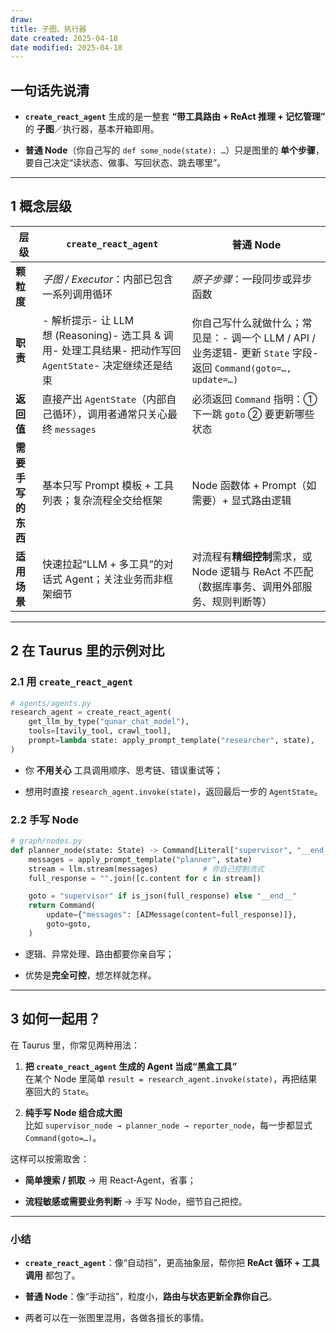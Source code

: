 ```yaml
---
draw:
title: 子图、执行器
date created: 2025-04-18
date modified: 2025-04-18
---
```



## 一句话先说清

- **`create_react_agent`** 生成的是一整套 **“带工具路由 + ReAct 推理 + 记忆管理”** 的 **子图**／执行器，基本开箱即用。
    
- **普通 Node**（你自己写的 `def some_node(state): …`）只是图里的 **单个步骤**，要自己决定“读状态、做事、写回状态、跳去哪里”。
    

---

## 1 概念层级

|层级|`create_react_agent`|普通 Node|
|---|---|---|
|**颗粒度**|_子图 / Executor_：内部已包含一系列调用循环|_原子步骤_：一段同步或异步函数|
|**职责**|- 解析提示- 让 LLM 想 (Reasoning)- 选工具 & 调用- 处理工具结果- 把动作写回 `AgentState`- 决定继续还是结束|你自己写什么就做什么；常见是：- 调一个 LLM / API / 业务逻辑- 更新 `State` 字段- 返回 `Command(goto=…, update=…)`|
|**返回值**|直接产出 `AgentState`（内部自己循环），调用者通常只关心最终 `messages`|必须返回 `Command` 指明：① 下一跳 `goto` ② 要更新哪些状态|
|**需要手写的东西**|基本只写 Prompt 模板 + 工具列表；复杂流程全交给框架|Node 函数体 + Prompt（如需要）+ 显式路由逻辑|
|**适用场景**|快速拉起“LLM + 多工具”的对话式 Agent；关注业务而非框架细节|对流程有**精细控制**需求，或 Node 逻辑与 ReAct 不匹配（数据库事务、调用外部服务、规则判断等）|

---

## 2 在 Taurus 里的示例对比

### 2.1 用 `create_react_agent`

```python
# agents/agents.py
research_agent = create_react_agent(
    get_llm_by_type("qunar_chat_model"),
    tools=[tavily_tool, crawl_tool],
    prompt=lambda state: apply_prompt_template("researcher", state),
)
```

- 你 **不用关心** 工具调用顺序、思考链、错误重试等；
    
- 想用时直接 `research_agent.invoke(state)`，返回最后一步的 `AgentState`。
    

### 2.2 手写 Node

```python
# graph/nodes.py
def planner_node(state: State) -> Command[Literal["supervisor", "__end__"]]:
    messages = apply_prompt_template("planner", state)
    stream = llm.stream(messages)          # 你自己控制流式
    full_response = "".join([c.content for c in stream])

    goto = "supervisor" if is_json(full_response) else "__end__"
    return Command(
        update={"messages": [AIMessage(content=full_response)]},
        goto=goto,
    )
```

- 逻辑、异常处理、路由都要你亲自写；
    
- 优势是**完全可控**，想怎样就怎样。
    

---

## 3 如何一起用？

在 Taurus 里，你常见两种用法：

1. **把 `create_react_agent` 生成的 Agent 当成“黑盒工具”**  
    在某个 Node 里简单 `result = research_agent.invoke(state)`，再把结果塞回大的 `State`。
    
2. **纯手写 Node 组合成大图**  
    比如 `supervisor_node → planner_node → reporter_node`，每一步都显式 `Command(goto=…)`。
    

这样可以按需取舍：

- **简单搜索 / 抓取** → 用 React‑Agent，省事；
    
- **流程敏感或需要业务判断** → 手写 Node，细节自己把控。
    

---

### 小结

- **`create_react_agent`**：像“自动挡”，更高抽象层，帮你把 **ReAct 循环 + 工具调用** 都包了。
    
- **普通 Node**：像“手动挡”，粒度小，**路由与状态更新全靠你自己**。
    
- 两者可以在一张图里混用，各做各擅长的事情。
